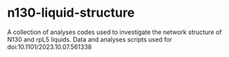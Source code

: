 # n130-liquid-structure
A collection of analyses codes used to investigate the network structure of N130 and rpL5 liquids. Data and analyses scripts used for doi:10.1101/2023.10.07.561338
